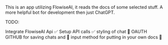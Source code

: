 This is an app utilizing FlowiseAI, it reads the docs of some selected stuff.
A more helpful bot for development then just ChatGPT.

TODO:

Integrate FlowiseAI Api ✅
Setup API calls ✅
styling of chat 💪
OAUTH GITHUB for saving chats and 💪
input method for putting in your own docs 💪
